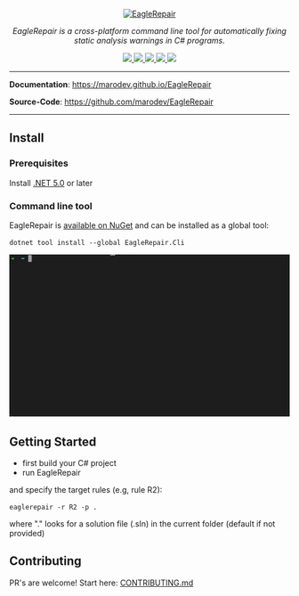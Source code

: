 <p align="center">
  <a href="https://github.com/marodev/EagleRepair"><img src="https://marodev.github.io/EagleRepair/img/eaglerepair-logo.png" alt="EagleRepair" width="400" ></a>
</p>

<p align="center">
    <em>EagleRepair is a cross-platform command line tool for automatically fixing static analysis warnings in C# programs.</em>
</p>

<p align="center">
    <a href="https://github.com/marodev/EagleRepair/actions/workflows/ci.yml">
      <img src="https://github.com/marodev/EagleRepair/actions/workflows/ci.yml/badge.svg" />
    </a>
    <a href="https://codecov.io/gh/marodev/EagleRepair">
      <img src="https://codecov.io/gh/marodev/EagleRepair/branch/main/graph/badge.svg?token=DPOM31AXDV"/>
    </a>
    <a href="https://www.nuget.org/packages/EagleRepair.Cli">
     <img src="https://img.shields.io/nuget/v/EagleRepair.Cli" />
    </a>
    <a href="https://github.com/marodev/EagleRepair/actions/workflows/codeql-analysis.yml">
       <img src="https://github.com/marodev/EagleRepair/actions/workflows/codeql-analysis.yml/badge.svg" />
    </a>
    <a href="https://github.com/marodev/EagleRepair/blob/main/LICENSE">
      <img src="https://img.shields.io/badge/license-MIT-informational.svg" />
    </a>
</p>

---

**Documentation**: <a href="https://marodev.github.io/EagleRepair" target="_blank">https://marodev.github.io/EagleRepair</a>

**Source-Code**: <a href="https://github.com/marodev/EagleRepair" target="_blank">https://github.com/marodev/EagleRepair</a>

---

## Install

### Prerequisites
Install [.NET 5.0](https://dotnet.microsoft.com/download/dotnet/5.0) or later

### Command line tool
EagleRepair is [available on NuGet](https://www.nuget.org/packages/EagleRepair.Cli) and can be installed as a global tool:
```
dotnet tool install --global EagleRepair.Cli
```

![Install Gif](docs/img/eagle-repair-install-video.gif) 

## Getting Started
- first build your C# project
- run EagleRepair

and specify the target rules (e.g, rule R2):
```
eaglerepair -r R2 -p .
```
where "." looks for a solution file (.sln) in the current folder (default if not provided)

## Contributing

PR's are welcome!
Start here: [CONTRIBUTING.md](CONTRIBUTING.md)

